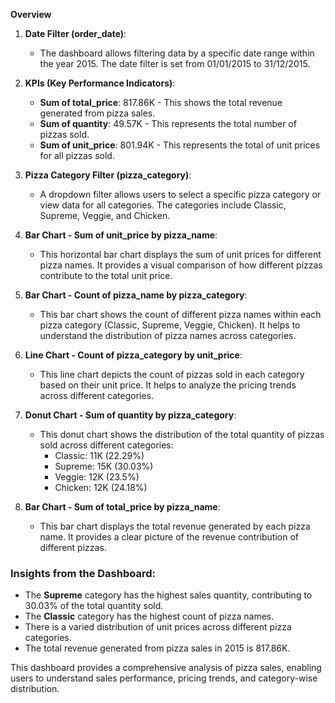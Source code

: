 **Overview**
1. **Date Filter (order_date)**:
   - The dashboard allows filtering data by a specific date range within the year 2015. The date filter is set from 01/01/2015 to 31/12/2015.

2. **KPIs (Key Performance Indicators)**:
   - **Sum of total_price**: 817.86K - This shows the total revenue generated from pizza sales.
   - **Sum of quantity**: 49.57K - This represents the total number of pizzas sold.
   - **Sum of unit_price**: 801.94K - This represents the total of unit prices for all pizzas sold.

3. **Pizza Category Filter (pizza_category)**:
   - A dropdown filter allows users to select a specific pizza category or view data for all categories. The categories include Classic, Supreme, Veggie, and Chicken.

4. **Bar Chart - Sum of unit_price by pizza_name**:
   - This horizontal bar chart displays the sum of unit prices for different pizza names. It provides a visual comparison of how different pizzas contribute to the total unit price.

5. **Bar Chart - Count of pizza_name by pizza_category**:
   - This bar chart shows the count of different pizza names within each pizza category (Classic, Supreme, Veggie, Chicken). It helps to understand the distribution of pizza names across categories.

6. **Line Chart - Count of pizza_category by unit_price**:
   - This line chart depicts the count of pizzas sold in each category based on their unit price. It helps to analyze the pricing trends across different categories.

7. **Donut Chart - Sum of quantity by pizza_category**:
   - This donut chart shows the distribution of the total quantity of pizzas sold across different categories:
     - Classic: 11K (22.29%)
     - Supreme: 15K (30.03%)
     - Veggie: 12K (23.5%)
     - Chicken: 12K (24.18%)

8. **Bar Chart - Sum of total_price by pizza_name**:
   - This bar chart displays the total revenue generated by each pizza name. It provides a clear picture of the revenue contribution of different pizzas.

### Insights from the Dashboard:

- The **Supreme** category has the highest sales quantity, contributing to 30.03% of the total quantity sold.
- The **Classic** category has the highest count of pizza names.
- There is a varied distribution of unit prices across different pizza categories.
- The total revenue generated from pizza sales in 2015 is 817.86K.

This dashboard provides a comprehensive analysis of pizza sales, enabling users to understand sales performance, pricing trends, and category-wise distribution.
